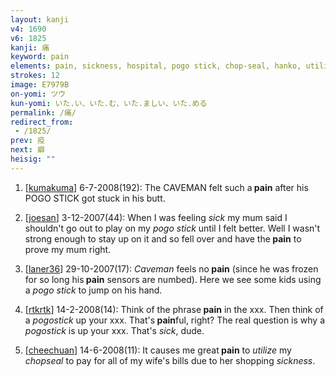 ```yaml
---
layout: kanji
v4: 1690
v6: 1825
kanji: 痛
keyword: pain
elements: pain, sickness, hospital, pogo stick, chop-seal, hanko, utilise, utilize
strokes: 12
image: E7979B
on-yomi: ツウ
kun-yomi: いた.い、いた.む、いた.ましい、いた.める
permalink: /痛/
redirect_from:
 - /1825/
prev: 疫
next: 癖
heisig: ""
---
```


1) [<a href="http://kanji.koohii.com/profile/kumakuma">kumakuma</a>] 6-7-2008(192): The CAVEMAN felt such a<strong> pain</strong> after his POGO STICK got stuck in his butt.

2) [<a href="http://kanji.koohii.com/profile/joesan">joesan</a>] 3-12-2007(44): When I was feeling <em>sick</em> my mum said I shouldn&#039;t go out to play on my <em>pogo stick</em> until I felt better. Well I wasn&#039;t strong enough to stay up on it and so fell over and have the<strong> pain</strong> to prove my mum right.

3) [<a href="http://kanji.koohii.com/profile/laner36">laner36</a>] 29-10-2007(17): <em>Caveman</em> feels no<strong> pain</strong> (since he was frozen for so long his<strong> pain</strong> sensors are numbed). Here we see some kids using a <em>pogo stick</em> to jump on his hand.

4) [<a href="http://kanji.koohii.com/profile/rtkrtk">rtkrtk</a>] 14-2-2008(14): Think of the phrase<strong> pain</strong> in the xxx. Then think of a <em>pogostick</em> up your xxx. That&#039;s<strong> pain</strong>ful, right? The real question is why a <em>pogostick</em> is up your xxx. That&#039;s <em>sick</em>, dude.

5) [<a href="http://kanji.koohii.com/profile/cheechuan">cheechuan</a>] 14-6-2008(11): It causes me great<strong> pain</strong> to <em>utilize</em> my <em>chopseal</em> to pay for all of my wife&#039;s bills due to her shopping <em>sickness</em>.

